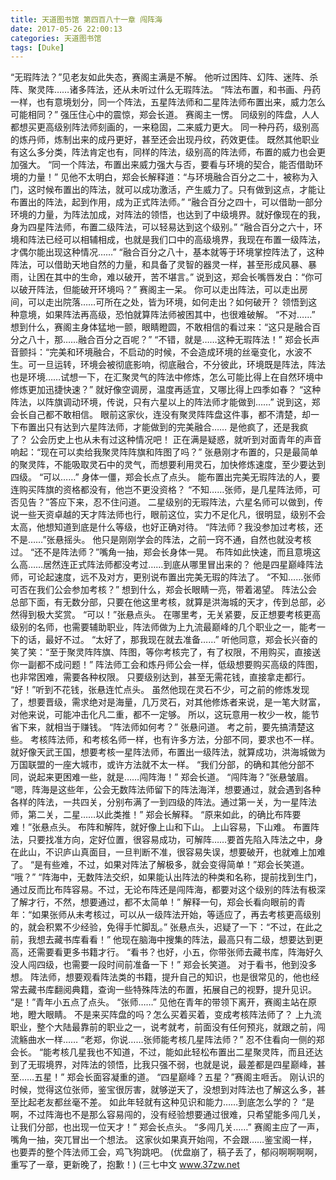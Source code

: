 ```yaml
---
title: 天道图书馆 第四百八十一章 闯阵海
date: 2017-05-26 22:00:13
categories: 天道图书馆
tags: [Duke]
---
```


“无瑕阵法？”见老友如此失态，赛阁主满是不解。
他听过困阵、幻阵、迷阵、杀阵、聚灵阵……诸多阵法，还从未听过什么无瑕阵法。
“阵法布置，和书画、丹药一样，也有意境划分，同一个阵法，五星阵法师和二星阵法师布置出来，威力怎么可能相同？”
强压住心中的震惊，郑会长道。
赛阁主一愣。
同级别的阵盘，人人都想买更高级别阵法师刻画的，一来稳固，二来威力更大。
同一种丹药，级别高的炼丹师，炼制出来的成丹更好，甚至还会出现丹纹，药效更佳。
既然其他职业有这么多分类，阵法肯定也有，同样的阵法，级别高的阵法师，布置的威力也会更加强大。
“同一个阵法，布置出来威力强大与否，要看与环境的契合，能否借助环境的力量！”
见他不太明白，郑会长解释道：“与环境融合百分之二十，被称为入门，这时候布置出的阵法，就可以成功激活，产生威力了。只有做到这点，才能让布置出的阵法，起到作用，成为正式阵法师。”
“融合百分之四十，可以借助一部分环境的力量，为阵法加成，对阵法的领悟，也达到了中级境界。就好像现在的我，身为四星阵法师，布置二级阵法，可以轻易达到这个级别。”
“融合百分之六十，环境和阵法已经可以相辅相成，也就是我们口中的高级境界，我现在布置一级阵法，才偶尔能出现这种情况……”
“融合百分之八十，基本就等于环境掌控阵法了，这种阵法，可以借助天地自然的力量，和具备了灵智的器灵一样，甚至形成风暴、暴雨，让困在其中的生命，难以破开，苦不堪言。”
说到这，郑会长嘴唇发白：“你可以破开阵法，但能破开环境吗？”
赛阁主一呆。
你可以走出阵法，可以走出房间，可以走出院落……可所在之处，皆为环境，如何走出？如何破开？
领悟到这种意境，如果阵法再高级，恐怕就算阵法师被困其中，也很难破解。
“不对……”
想到什么，赛阁主身体猛地一颤，眼睛瞪圆，不敢相信的看过来：“这只是融合百分之八十，那……融合百分之百呢？”
“不错，就是……这种无瑕阵法！”
郑会长声音颤抖：“完美和环境融合，不启动的时候，不会造成环境的丝毫变化，水波不生。可一旦运转，环境会被彻底影响，彻底融合，不分彼此，环境既是阵法，阵法也是环境……试想一下，在汇聚灵气的阵法中修炼，怎么可能比得上在自然环境中修炼更加迅捷快速？”
就好像空调房，温度再适宜，又哪比得上四季如春？
“这种阵法，以阵旗调动环境，传说，只有六星以上的阵法师才能做到……”
说到这，郑会长自己都不敢相信。
眼前这家伙，连没有聚灵阵阵盘这件事，都不清楚，却一下布置出只有达到六星阵法师，才能做到的完美融合……
是他疯了，还是我疯了？
公会历史上也从未有过这种情况吧！
正在满是疑惑，就听到对面青年的声音响起：“现在可以卖给我聚灵阵阵旗和阵图了吗？”
张悬刚才布置的，只是最简单的聚灵阵，不能吸取灵石中的灵气，而想要利用灵石，加快修炼速度，至少要达到四级。
“可以……”
身体一僵，郑会长点了点头。
能布置出完美无瑕阵法的人，要连购买阵旗的资格都没有，他岂不更没资格？
“不知……张师，是几星阵法师，可否见告？”答应下来，忍不住问道。
二星级别的无瑕阵法，六星名师可以做到，传说一些天资卓越的天才阵法师也行，眼前这位，实力不足化凡，很明显，级别不会太高，他想知道到底是什么等级，也好正确对待。
“阵法师？我没参加过考核，还不是……”张悬摇头。
他只是刚刚学会的阵法，之前一窍不通，自然也就没考核过。
“还不是阵法师？”嘴角一抽，郑会长身体一晃。
布阵如此快速，而且意境这么高……居然连正式阵法师都没考过……到底从哪里冒出来的？
他是四星巅峰阵法师，可论起速度，远不及对方，更别说布置出完美无瑕的阵法了。
“不知……张师可否在我们公会参加考核？”
想到什么，郑会长眼睛一亮，带着渴望。
阵法公会总部下面，有无数分部，只要在他这里考核，就算是洪海城的天才，传到总部，必然得到极大奖赏。
“可以！”张悬点头。
在哪里考，无关紧要，反正想要考核更高级别的名师，也需要辅助职业，阵法师做为上九流最巅峰的几个职业之一，能考一下的话，最好不过。
“太好了，那我现在就去准备……”
听他同意，郑会长兴奋的笑了笑：“至于聚灵阵阵旗、阵图，等你考核完了，有了权限，不用购买，直接送你一副都不成问题！”
阵法师工会和炼丹师公会一样，低级想要购买高级的阵图，也非常困难，需要各种权限。
只要级别达到，甚至无需花钱，直接拿走都行。
“好！”听到不花钱，张悬连忙点头。
虽然他现在灵石不少，可之前的修炼发现了，想要晋级，需求绝对是海量，几万灵石，对其他修炼者来说，是一笔大财富，对他来说，可能冲击化凡二重，都不一定够。
所以，这玩意用一枚少一枚，能节省下来，就相当于赚钱。
“阵法师如何考？”
张悬问道。
考之前，要先搞清楚这些。
考核阵法师，和考核名师一样，也有许多方法，分部不同，要求也不一样。
就好像天武王国，想要考核一星阵法师，布置出一级阵法，就算成功，洪海城做为万国联盟的一座大城市，或许方法就不太一样。
“我们分部，的确和其他分部不同，说起来更困难一些，就是……闯阵海！”
郑会长道。
“闯阵海？”张悬皱眉。
“嗯，阵海是这些年，公会无数阵法师留下的阵法海洋，想要通过，就会遇到各种各样的阵法，一共四关，分别布满了一到四级的阵法。通过第一关，为一星阵法师，第二关，二星……以此类推！”
郑会长解释。
“原来如此，的确比布阵要难！”张悬点头。
布阵和解阵，就好像上山和下山。
上山容易，下山难。
布置阵法，只要找准方向，定好位置，很容易成功，可解阵……要首先陷入阵法之中，身在此山，不识庐山真面目，一旦判断不准，很容易失误，想要破开，也就难上加难了。
“是有些难，不过，如果对阵法了解极多，就会变得简单！”郑会长笑道。
“哦？”
“阵海中，无数阵法交织，如果能认出阵法的种类和名称，提前找到生门，通过反而比布阵容易。不过，无论布阵还是闯阵海，都要对这个级别的阵法有极深了解才行，不然，想要通过，都不太简单！”
解释一句，郑会长看向眼前的青年：“如果张师从未考核过，可以从一级阵法开始，等适应了，再去考核更高级别的，就会积累不少经验，免得手忙脚乱。”
张悬点头，迟疑了一下：“不过，在此之前，我想去藏书库看看！”
他现在脑海中搜集的阵法，最高只有二级，想要达到更高，还需要看更多书籍才行。
“看书？也好，小五，你带张师去藏书库，阵海好久没人闯四级，也需要一段时间前准备一下！”
郑会长笑道。
对于看书，他到没多想。
阵法师，想要观看阵法类的书籍，提升自己的知识，也是很常见的，他也经常去藏书库翻阅典籍，查询一些特殊阵法的布置，拓展自己的视野，提升见识。
“是！”青年小五点了点头。
“张师……”
见他在青年的带领下离开，赛阁主站在原地，瞪大眼睛。
不是来买阵盘的吗？怎么买着买着，变成考核阵法师了？
上九流职业，整个大陆最靠前的职业之一，说考就考，前面没有任何预兆，就跟之前，闯流觞曲水一样……
“老郑，你说……张师能考核几星阵法师？”
忍不住看向一侧的郑会长。
“能考核几星我也不知道，不过，能如此轻松布置出二星聚灵阵，而且还达到了无瑕境界，对阵法的领悟，比我只强不弱，也就是说，最差都是四星巅峰，甚至……五星！”
郑会长面容凝重的道。
“四星巅峰？五星？”赛阁主咂舌。
刚认识的时候，觉得这位张师，鉴宝很厉害，就够逆天了，没想到对阵法也了解这么多，甚至比起老友都丝毫不差。
如此年轻就有这种见识和能力……到底怎么学的？
“是啊，不过阵海也不是那么容易闯的，没有经验想要通过很难，只希望能多闯几关，让我们分部，也出现一位天才！”
郑会长点头。
“多闯几关……”
赛阁主应了一声，嘴角一抽，突兀冒出一个想法。
这家伙如果真开始闯，不会跟……鉴宝阁一样，也要弄的整个阵法师工会，鸡飞狗跳吧。
(优盘崩了，稿子丢了，郁闷啊啊啊啊，重写了一章，更新晚了，抱歉！)
(三七中文 www.37zw.net